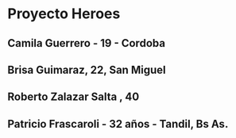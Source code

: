 # Proyecto Heroes 

## Camila Guerrero - 19 - Cordoba 
## Brisa Guimaraz, 22, San Miguel
## Roberto Zalazar Salta , 40
## Patricio Frascaroli - 32 años - Tandil, Bs As.
